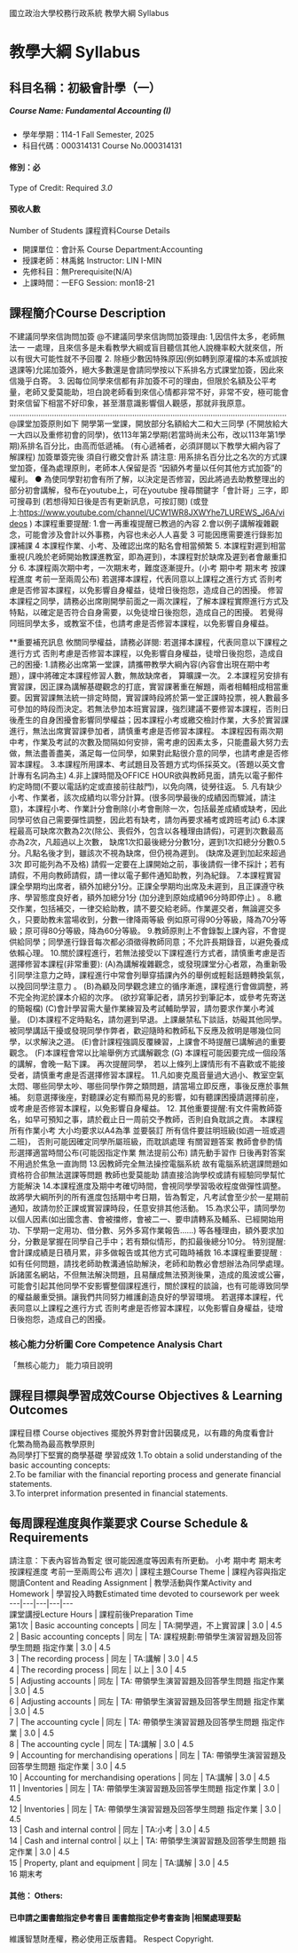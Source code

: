 國立政治大學校務行政系統 教學大綱 Syllabus
# 教學大綱 Syllabus
##  科目名稱：初級會計學（一）
#####  Course Name: Fundamental Accounting (I)
  * 學年學期：114-1 Fall Semester, 2025 
  * 科目代碼：000314131 Course No.000314131
#### 修別：必
Type of Credit: Required 
_3.0_
#### 預收人數
Number of Students
課程資料Course Details
  * 開課單位：會計系 Course Department:Accounting 
  * 授課老師：林禹銘 Instructor: LIN I-MIN 
  * 先修科目：無Prerequisite(N/A)
  * 上課時間：一EFG Session: mon18-21
##  課程簡介Course Description
不建議同學來信詢問加簽
@不建議同學來信詢問加簽理由:
1,因信件太多，老師無法一 一處理，且來信多是未看教學大綱或盲目聽信其他人說機率較大就來信，所以有很大可能性就不予回覆
2. 除極少數因特殊原因(例如轉到原灌檔的本系或誤按退課等)允諾加簽外，絕大多數還是會請同學按以下系排名方式課堂加簽，因此來信幾乎白寄。
3. 因每位同學來信都有非加簽不可的理由，但限於名額及公平考量，老師又愛莫能助，坦白說老師看到來信心情都非常不好，非常不安，極可能會對來信留下相當不好印象，甚至潛意識影響個人觀感，那就非我原意。
............................................................................................................................
@課堂加簽原則如下
開學第一堂課，開放部分名額給大二和大三同學 (不開放給大一大四以及重修初會的同學)，依113年第2學期(若當時尚未公布，改以113年第1學期)系排名百分比，由高而低遞補。 (有心遞補者，必須詳閱以下教學大綱內容了解課程)
加簽單簽完後 須自行繳交會計系
請注意:
用系排名百分比之名次的方式課堂加簽，僅為處理原則，老師本人保留是否 “因額外考量以任何其他方式加簽”的權利。
● 為使同學對初會有所了解，以決定是否修習，因此將過去助教整理出的部分初會講解，發布在youtube上，可在youtube 搜尋關鍵字「會計哥」三字，即可搜尋到 (若想得知日後是否有更新訊息，可按訂閱) (或登上:https://www.youtube.com/channel/UCW1WR8JXWYhe7LUREWS_J6A/videos )
本課程重要提醒:
1.會一再重複提醒已教過的內容
2.會以例子講解複雜觀念，可能會涉及會計以外事務，內容也未必人人喜愛
3 可能因應需要進行錄影加課補課
4 本課程作業、小考、及確認出席的點名會相當頻繁
5. 本課程對遲到相當重視(凡晚於老師開始教課進教室，即為遲到)，本課程對於缺席及遲到者會嚴重扣分
6. 本課程兩次期中考，一次期末考，難度逐漸提升。(小考 期中考 期末考 按課程進度 考前一至兩周公布)
若選擇本課程，代表同意以上課程之進行方式
否則考慮是否修習本課程，以免影響自身權益，徒增日後抱怨，造成自己的困擾。
修習本課程之同學，請務必出席剛開學前面之一兩次課程，了解本課程實際進行方式及特點，以確定是否符合自身需要，以免徒增日後抱怨，造成自己的困擾。 
若覺得同班同學太多，或教室不佳，也請考慮是否修習本課程，以免影響自身權益。
>>>>>>>>>>>>>>>>>>>>>>>>>>>>>>>>>>>>>>>>>>>>>>>>>>>>>>>>>>>
**重要補充訊息 攸關同學權益，請務必詳閱:
若選擇本課程，代表同意以下課程之進行方式
否則考慮是否修習本課程，以免影響自身權益，徒增日後抱怨，造成自己的困擾:
1.請務必出席第一堂課，請攜帶教學大綱內容(內容會出現在期中考題），課中將確定本課程修習人數，無故缺席者， 算曠課一次。
2.本課程另安排有實習課，因正課為講解基礎觀念的打底，實習課著重在解題，兩者相輔相成相當重要。因實習課無法統一排定時間，實習課時段將於第一堂正課時投票，視人數最多可參加的時段而決定。若無法參加本班實習課，強烈建議不要修習本課程，否則日後產生的自身困擾會影響同學權益；因本課程小考或繳交檢討作業，大多於實習課進行，無法出席實習課參加者，請慎重考慮是否修習本課程。
本課程因有兩次期中考，作業及考試的次數及間隔如何安排，需考慮的因素太多，只能盡最大努力去做，無法盡善盡美，滿足每一位同學，如果對此點很介意的同學，也請考慮是否修習本課程。
3.本課程所用課本、考試題目及答題方式均係採英文。(答題以英文會計專有名詞為主)
4.非上課時間及OFFICE HOUR欲與教師見面，請先以電子郵件約定時間(不要以電話約定或直接前往敲門)，以免向隅，徒勞往返。
5. 凡有缺少小考、作業者，該次成績均以零分計算。(很多同學最後的成績因而驟減，請注意)，本課程小考、作業計分會刪除(小考會刪除一次，包括最差成績或缺考，因此同學可依自己需要彈性調整，因此若有缺考，請勿再要求補考或跨班考試)
6.本課程最高可缺席次數為2次(除公、喪假外，包含以各種理由請假)，可遲到次數最高亦為2次，凡超過以上次數， 缺席1次扣最後總分分數1分，遲到1次扣總分分數0.5分。凡點名後才到，雖該次不視為缺席，但仍視為遲到。 (缺席及遲到加起來超過3次 即可能列為不及格)
請假一定要在上課開始之前，事後請假一律不採計；若有請假，不用向教師請假，請一律以電子郵件通知助教，列為紀錄。
7.本課程實習課全學期均出席者，額外加總分1分。正課全學期均出席及未遲到，且正課遵守秩序、學習態度良好者，額外加總分1分 (加分達到原始成績96分時即停止) 。
8.繳交作業，包括補交，一律交給助教，請不要交給老師。作業遲交者，無論遲交多久，只要助教未當場收到，分數一律降兩等級 例如原可得90分等級，降為70分等級；原可得80分等級，降為60分等級。
9.教師原則上不會錄製上課內容，不會提供給同學；同學進行錄音每次都必須徵得教師同意；不允許長期錄音，以避免養成依賴心理。
10.關於課程進行，若無法接受以下課程進行方式者，請慎重考慮是否選擇修習本課程(非常重要): 
(A)為講解複雜觀念，或發現課堂分心者眾，為重新吸引同學注意力之時，課程進行中常會列舉穿插課內外的舉例或輕鬆話題轉換氣氛，以挽回同學注意力
。
(B)為顧及同學觀念建立的循序漸進，課程進行會做調整，將不完全拘泥於課本介紹的次序。 (欲抄寫筆記者，請另抄到筆記本，或參考先寄送的簡報檔)
(C)會計學習需大量作業練習及考試輔助學習，請勿要求作業小考減量。
(D)本課程不定時點名，請勿遲到早退。上課嚴禁私下談話，妨礙其他同學。 被同學講話干擾或發現同學作弊者，歡迎隨時和教師私下反應及敘明是哪幾位同學，以求解決之道。
(E)會計課程強調反覆練習，上課會不時提醒已講解過的重要觀念。
(F)本課程會常以比喻舉例方式講解觀念
(G) 本課程可能因要完成一個段落的講解，會晚一點下課。
再次提醒同學， 若以上條列上課情形有不喜歡或不能接受者，請慎重考慮是否選擇修習本課程。
11.凡如麥克風音量過大過小、教室空氣太悶、哪些同學太吵、哪些同學作弊之類問題，請當場立即反應，事後反應於事無補。
刻意選擇後座，對聽課必定有顯而易見的影響，如有聽課困擾請選擇前座，或考慮是否修習本課程，以免影響自身權益。
12. 其他重要提醒:有文件需教師簽名，如早可預知之事，請於截止日一周前交予教師，否則自負耽誤之責。
本課程所有作業小考 大小均要求以A4為準 並要裝訂
所有信件要註明班級(如週一班或週二班)， 否則可能因確定同學所屬班級，而耽誤處理
有關習題答案 教師會參酌情形選擇適當時間公布(可能因指定作業 無法提前公布) 請先動手習作 日後再對答案 不用過於焦急一直詢問
13.因教師完全無法操控電腦系統 故有電腦系統選課問題如資格符合卻無法選課等問題 教師也愛莫能助 請直接洽詢學校或請有經驗同學幫忙 方能解決
14.本課程進度及期中考確切時間，會視同學學習吸收程度做彈性調整。故將學大綱所列的所有進度包括期中考日期，皆為暫定，凡考試會至少於一星期前通知，故請勿於正課或實習課時段，任意安排其他活動。
15.為求公平，請同學勿以個人因素(如出國念書、會被擋修，會被二一、要申請轉系及輔系、已經開始用功、下學期一定用功、借分數、另外多寫作業報告……) 等各種理由，額外要求加分，分數是掌握在同學自己手中；若有類似情形，酌扣最後總分10分。
特別提醒: 會計課成績是日積月累，非多做報告或其他方式可臨時補救
16.本課程重要提醒 : 
如有任何問題，請找老師助教溝通協助解決，老師和助教必會想辦法為同學處理。 訴諸匿名網站，不但無法解決問題，且易釀成無法預測後果，造成的風波或公審，可能會引起其他同學不安影響整個課程進行，關於課程的談論，也有可能導致同學的權益嚴重受損。讓我們共同努力維護創造良好的學習環境。
若選擇本課程，代表同意以上課程之進行方式
否則考慮是否修習本課程，以免影響自身權益，徒增日後抱怨，造成自己的困擾。
###  核心能力分析圖 Core Competence Analysis Chart
「無核心能力」 
能力項目說明
##  課程目標與學習成效Course Objectives & Learning Outcomes 
課程目標 Course objectives
擺脫外界對會計因襲成見，以有趣的角度看會計  
化繁為簡為最高教學原則  
為同學打下堅實的商學基礎
學習成效
1.To obtain a solid understanding of the basic accounting concepts:   
2.To be familiar with the financial reporting process and generate financial statements.  
3.To interpret information presented in financial statements.
##  每周課程進度與作業要求 Course Schedule & Requirements
請注意：下表內容皆為暫定 很可能因進度等因素有所更動。
小考 期中考 期末考 按課程進度 考前一至兩周公布
週次) |  課程主題Course Theme |  課程內容與指定閱讀Content and Reading Assignment |  教學活動與作業Activity and Homework |  學習投入時數Estimated time devoted to coursework per week  
---|---|---|---|---  
課堂講授Lecture Hours |  課程前後Preparation Time  
第1次 |  Basic accounting concepts |  同左 |  TA:開學週，不上實習課 |  3.0 |  4.5  
2 |  Basic accounting concepts |  同左 |  TA: 課程規劃:帶領學生演習習題及回答學生問題 指定作業 |  3.0 |  4.5  
3 |  The recording process |  同左 |  TA:講解 |  3.0 |  4.5  
4 |  The recording process |  同左 |  以上 |  3.0 |  4.5  
5 |  Adjusting accounts |  同左 |  TA: 帶領學生演習習題及回答學生問題 指定作業 |  3.0 |  4.5  
6 |  Adjusting accounts |  同左 |  TA: 帶領學生演習習題及回答學生問題 指定作業 |  3.0 |  4.5  
7 |  The accounting cycle |  同左 |  TA: 帶領學生演習習題及回答學生問題 指定作業 |  3.0 |  4.5  
8 |  The accounting cycle |  同左 |  TA:講解 |  3.0 |  4.5  
9 |  Accounting for merchandising operations |  同左 |  TA: 帶領學生演習習題及回答學生問題 指定作業 |  3.0 |  4.5  
10 |  Accounting for merchandising operations |  同左 |  TA:講解 |  3.0 |  4.5  
11 |  Inventories |  同左 |  TA: 帶領學生演習習題及回答學生問題 指定作業 |  3.0 |  4.5  
12 |  Inventories |  同左 |  TA: 帶領學生演習習題及回答學生問題 指定作業 |  3.0 |  4.5  
13 |  Cash and internal control |  同左 |  TA:小考 |  3.0 |  4.5  
14 |  Cash and internal control |  以上 |  TA: 帶領學生演習習題及回答學生問題 指定作業 |  3.0 |  4.5  
15 |  Property, plant and equipment |  同左 |  TA:講解 |  3.0 |  4.5  
16 期末考
####  其他： Others:
####  已申請之圖書館指定參考書目  圖書館指定參考書查詢 |相關處理要點
維護智慧財產權，務必使用正版書籍。 Respect Copyright.